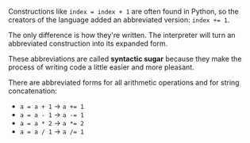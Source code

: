 
Constructions like `index = index + 1` are often found in Python, so the creators of the language added an abbreviated version: `index += 1`.

The only difference is how they're written. The interpreter will turn an abbreviated construction into its expanded form.

These abbreviations are called **syntactic sugar** because they make the process of writing code a little easier and more pleasant.

There are abbreviated forms for all arithmetic operations and for string concatenation:

* `a = a + 1` → `a += 1`
* `a = a - 1` → `a -= 1`
* `a = a * 2` → `a *= 2`
* `a = a / 1` → `a /= 1`
